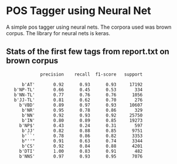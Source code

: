 # POS Tagger using Neural Net

A simple pos tagger using neural nets. The corpora used was brown corpus.
The library for neural nets is keras.

## Stats of the first few tags from report.txt on brown corpus
				 precision    recall  f1-score   support

		  b'AT'       0.92      0.93      0.93     17192
	   b'NP-TL'       0.66      0.45      0.53       334
	   b'NN-TL'       0.77      0.76      0.76      1056
	   b'JJ-TL'       0.81      0.62      0.70       276
		 b'VBD'       0.89      0.97      0.93     10607
		  b'NR'       0.95      0.78      0.86       329
		  b'NN'       0.92      0.93      0.92     25750
		  b'IN'       0.80      0.89      0.85     19273
		 b'NP$'       0.43      0.24      0.31       597
		  b'JJ'       0.82      0.88      0.85      9751
		  b'``'       0.78      0.86      0.82      3353
		  b"''"       0.91      0.63      0.74      3344
		  b'CS'       0.92      0.84      0.88      4201
		 b'DTI'       1.00      0.83      0.91       482
		 b'NNS'       0.97      0.93      0.95      7076
